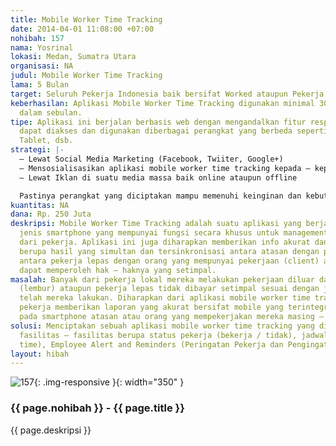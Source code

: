 ```yaml
---
title: Mobile Worker Time Tracking
date: 2014-04-01 11:08:00 +07:00
nohibah: 157
nama: Yosrinal
lokasi: Medan, Sumatra Utara
organisasi: NA
judul: Mobile Worker Time Tracking
lama: 5 Bulan
target: Seluruh Pekerja Indonesia baik bersifat Worked ataupun Pekerja Lepas (Freelancer)
keberhasilan: Aplikasi Mobile Worker Time Tracking digunakan minimal 30 orang pekerja
  dalam sebulan.
tipe: Aplikasi ini berjalan berbasis web dengan mengandalkan fitur responsive agar
  dapat diakses dan digunakan diberbagai perangkat yang berbeda seperti Smartphone,
  Tablet, dsb.
strategi: |-
  – Lewat Social Media Marketing (Facebook, Twiiter, Google+)
  – Mensosialisasikan aplikasi mobile worker time tracking kepada – kepada Perhimpunan Pekerja pada suatu Institusi atau Perusahaan tertentu.
  – Lewat Iklan di suatu media massa baik online ataupun offline

  Pastinya perangkat yang diciptakan mampu memenuhi keinginan dan kebutuhan yang selam ini dicari oleh para pekerja seperti laporan secara mobile dan berkala saat mereka berkerja lembur dan laporan langsung otomatis terkirim pada atasan.
kuantitas: NA
dana: Rp. 250 Juta
deskripsi: Mobile Worker Time Tracking adalah suatu aplikasi yang berjalan pada berbagai
  jenis smartphone yang mempunyai fungsi secara khusus untuk management status pekerjaan
  dari pekerja. Aplikasi ini juga diharapkan memberikan info akurat dan compatible
  berupa hasil yang simultan dan tersinkronisasi antara atasan dengan pekerja, ataupun
  antara pekerja lepas dengan orang yang mempunyai pekerjaan (client) agar pekerja
  dapat memperoleh hak – haknya yang setimpal.
masalah: Banyak dari pekerja lokal mereka melakukan pekerjaan diluar dari jam kerja
  (lembur) ataupun pekerja lepas tidak dibayar setimpal sesuai dengan jam kerja yang
  telah mereka lakukan. Diharapkan dari aplikasi mobile worker time tracking setiap
  pekerja memberikan laporan yang akurat bersifat mobile yang terintegrasi langsung
  pada smartphone atasan atau orang yang mempekerjakan mereka masing – masing.
solusi: Menciptakan sebuah aplikasi mobile worker time tracking yang dimana berisi
  fasilitas – fasilitas berupa status pekerja (bekerja / tidak), jadwal kerja (employee
  time), Employee Alert and Reminders (Peringatan Pekerja dan Pengingat).
layout: hibah
---
```


![157](/static/img/hibahcms/157.png){: .img-responsive }{: width="350" }

### {{ page.nohibah }} - {{ page.title }}

{{ page.deskripsi }}
